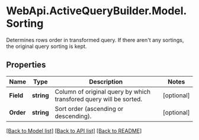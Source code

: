 # WebApi.ActiveQueryBuilder.Model.Sorting

Determines rows order in transformed query. If there aren&#39;t any sortings, the original query sorting is kept.

## Properties

Name | Type | Description | Notes
------------ | ------------- | ------------- | -------------
**Field** | **string** | Column of original query by which transfored query will be sorted. | [optional] 
**Order** | **string** | Sort order (ascending or descending). | [optional] 

[[Back to Model list]](../README.md#documentation-for-models) [[Back to API list]](../README.md#documentation-for-api-endpoints) [[Back to README]](../README.md)

